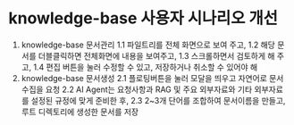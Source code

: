 # knowledge-base 사용자 시나리오 개선
1. knowledge-base 문서관리
   1.1 파일트리를 전체 화면으로 보여 주고,
   1.2 해당 문서를 더블클릭하면 전체화면에 내용을 보여주고,
   1.3 스크롤하면서 검토하게 해 주고,
   1.4 편집 버튼을 눌러 수정할 수 있고, 저장하거나 취소할 수 있어야 해 
2. knowledge-base 문서생성
   2.1 플로팅버튼을 눌러 모달을 띄우고 자연어로 문서수집을 요청
   2.2 AI Agent는 요청사항과 RAG 및 주요 외부자료와 기타 외부자료를 설정된 규정에 맞게 준비한 후,
   2.3 2~3개 단어를 조합하여 문서이름을 만들고, 루트 디렉토리에 생성한 문서를 저장